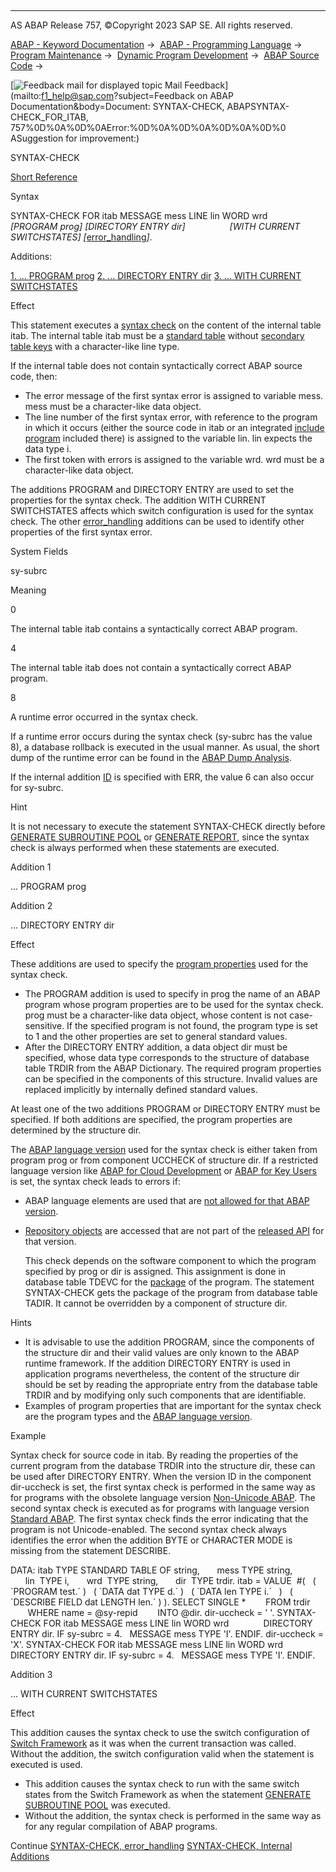   

* * *

AS ABAP Release 757, ©Copyright 2023 SAP SE. All rights reserved.

[ABAP - Keyword Documentation](javascript:call_link\('abenabap.htm'\)) →  [ABAP - Programming Language](javascript:call_link\('abenabap_reference.htm'\)) →  [Program Maintenance](javascript:call_link\('abenprogram_editing.htm'\)) →  [Dynamic Program Development](javascript:call_link\('abenabap_language_dynamic.htm'\)) →  [ABAP Source Code](javascript:call_link\('abenabap_generic_program.htm'\)) → 

 [![](Mail.gif?object=Mail.gif&sap-language=EN "Feedback mail for displayed topic") Mail Feedback](mailto:f1_help@sap.com?subject=Feedback on ABAP Documentation&body=Document: SYNTAX-CHECK, ABAPSYNTAX-CHECK_FOR_ITAB, 757%0D%0A%0D%0AError:%0D%0A%0D%0A%0D%0A%0D%0
ASuggestion for improvement:)

SYNTAX-CHECK

[Short Reference](javascript:call_link\('abapsyntax-check_shortref.htm'\))

Syntax

SYNTAX-CHECK FOR itab MESSAGE mess LINE lin WORD wrd
                 *\[*PROGRAM prog*\]* *\[*DIRECTORY ENTRY dir*\]*
                 *\[*WITH CURRENT SWITCHSTATES*\]*
*\[*[error\_handling](javascript:call_link\('abapsyntax-check_error_handling.htm'\))*\]*.

Additions:

[1\. ... PROGRAM prog](#!ABAP_ADDITION_1@1@)
[2\. ... DIRECTORY ENTRY dir](#!ABAP_ADDITION_2@2@)
[3\. ... WITH CURRENT SWITCHSTATES](#!ABAP_ADDITION_3@3@)

Effect

This statement executes a [syntax check](javascript:call_link\('abensyntax_check_glosry.htm'\) "Glossary Entry") on the content of the internal table itab. The internal table itab must be a [standard table](javascript:call_link\('abenstandard_table_glosry.htm'\) "Glossary Entry") without [secondary table keys](javascript:call_link\('abensecondary_table_key_glosry.htm'\) "Glossary Entry") with a character-like line type.

If the internal table does not contain syntactically correct ABAP source code, then:

-   The error message of the first syntax error is assigned to variable mess. mess must be a character-like data object.
-   The line number of the first syntax error, with reference to the program in which it occurs (either the source code in itab or an integrated [include program](javascript:call_link\('abeninclude_program_glosry.htm'\) "Glossary Entry") included there) is assigned to the variable lin. lin expects the data type i.
-   The first token with errors is assigned to the variable wrd. wrd must be a character-like data object.

The additions PROGRAM and DIRECTORY ENTRY are used to set the properties for the syntax check. The addition WITH CURRENT SWITCHSTATES affects which switch configuration is used for the syntax check. The other [error\_handling](javascript:call_link\('abapsyntax-check_error_handling.htm'\)) additions can be used to identify other properties of the first syntax error.

System Fields

sy-subrc

Meaning

0

The internal table itab contains a syntactically correct ABAP program.

4

The internal table itab does not contain a syntactically correct ABAP program.

8

A runtime error occurred in the syntax check.

If a runtime error occurs during the syntax check (sy-subrc has the value 8), a database rollback is executed in the usual manner. As usual, the short dump of the runtime error can be found in the [ABAP Dump Analysis](javascript:call_link\('abenabap_dump_analsyis_glosry.htm'\) "Glossary Entry").

If the internal addition [ID](javascript:call_link\('abapsyntax-check_internal.htm'\)) is specified with ERR, the value 6 can also occur for sy-subrc.

Hint

It is not necessary to execute the statement SYNTAX-CHECK directly before [GENERATE SUBROUTINE POOL](javascript:call_link\('abapgenerate_subroutine_pool.htm'\)) or [GENERATE REPORT](javascript:call_link\('abapgenerate_report.htm'\)), since the syntax check is always performed when these statements are executed.

Addition 1   

... PROGRAM prog

Addition 2   

... DIRECTORY ENTRY dir

Effect

These additions are used to specify the [program properties](javascript:call_link\('abenprogram_property_glosry.htm'\) "Glossary Entry") used for the syntax check.

-   The PROGRAM addition is used to specify in prog the name of an ABAP program whose program properties are to be used for the syntax check. prog must be a character-like data object, whose content is not case-sensitive. If the specified program is not found, the program type is set to 1 and the other properties are set to general standard values.
-   After the DIRECTORY ENTRY addition, a data object dir must be specified, whose data type corresponds to the structure of database table TRDIR from the ABAP Dictionary. The required program properties can be specified in the components of this structure. Invalid values are replaced implicitly by internally defined standard values.

At least one of the two additions PROGRAM or DIRECTORY ENTRY must be specified. If both additions are specified, the program properties are determined by the structure dir.

The [ABAP language version](javascript:call_link\('abenabap_version_glosry.htm'\) "Glossary Entry") used for the syntax check is either taken from program prog or from component UCCHECK of structure dir. If a restricted language version like [ABAP for Cloud Development](javascript:call_link\('abenabap_for_sap_cloud_glosry.htm'\) "Glossary Entry") or [ABAP for Key Users](javascript:call_link\('abenabap_for_key_users_glosry.htm'\) "Glossary Entry") is set, the syntax check leads to errors if:

-   ABAP language elements are used that are [not allowed for that ABAP version](javascript:call_link\('abenrestricted_abap_elements.htm'\)).
-   [Repository objects](javascript:call_link\('abenrepository_object_glosry.htm'\) "Glossary Entry") are accessed that are not part of the [released API](javascript:call_link\('abenreleased_api_glosry.htm'\) "Glossary Entry") for that version.
    
    This check depends on the software component to which the program specified by prog or dir is assigned. This assignment is done in database table TDEVC for the [package](javascript:call_link\('abenpackage_glosry.htm'\) "Glossary Entry") of the program. The statement SYNTAX-CHECK gets the package of the program from database table TADIR. It cannot be overridden by a component of structure dir.
    

Hints

-   It is advisable to use the addition PROGRAM, since the components of the structure dir and their valid values are only known to the ABAP runtime framework. If the addition DIRECTORY ENTRY is used in application programs nevertheless, the content of the structure dir should be set by reading the appropriate entry from the database table TRDIR and by modifying only such components that are identifiable.
-   Examples of program properties that are important for the syntax check are the program types and the [ABAP language version](javascript:call_link\('abenabap_version_glosry.htm'\) "Glossary Entry").

Example

Syntax check for source code in itab. By reading the properties of the current program from the database TRDIR into the structure dir, these can be used after DIRECTORY ENTRY. When the version ID in the component dir-uccheck is set, the first syntax check is performed in the same way as for programs with the obsolete language version [Non-Unicode ABAP](javascript:call_link\('abennon_unicode_abap_glosry.htm'\) "Glossary Entry"). The second syntax check is executed as for programs with language version [Standard ABAP](javascript:call_link\('abenstandard_abap_glosry.htm'\) "Glossary Entry"). The first syntax check finds the error indicating that the program is not Unicode-enabled. The second syntax check always identifies the error when the addition BYTE or CHARACTER MODE is missing from the statement DESCRIBE.

DATA: itab TYPE STANDARD TABLE OF string,
      mess TYPE string,
      lin  TYPE i,
      wrd  TYPE string,
      dir  TYPE trdir.
itab = VALUE  #(
  ( \`PROGRAM test.\` )
  ( \`DATA dat TYPE d.\` )
  ( \`DATA len TYPE i.\`   )
  ( \`DESCRIBE FIELD dat LENGTH len.\` ) ).
SELECT SINGLE \*
       FROM trdir
       WHERE name = @sy-repid
       INTO @dir.
dir-uccheck = ' '.
SYNTAX-CHECK FOR itab MESSAGE mess LINE lin WORD wrd
             DIRECTORY ENTRY dir.
IF sy-subrc = 4.
  MESSAGE mess TYPE 'I'.
ENDIF.
dir-uccheck = 'X'.
SYNTAX-CHECK FOR itab MESSAGE mess LINE lin WORD wrd
             DIRECTORY ENTRY dir.
IF sy-subrc = 4.
  MESSAGE mess TYPE 'I'.
ENDIF.

Addition 3   

... WITH CURRENT SWITCHSTATES

Effect

This addition causes the syntax check to use the switch configuration of [Switch Framework](javascript:call_link\('abenswitch_glosry.htm'\) "Glossary Entry") as it was when the current transaction was called. Without the addition, the switch configuration valid when the statement is executed is used.

-   This addition causes the syntax check to run with the same switch states from the Switch Framework as when the statement [GENERATE SUBROUTINE POOL](javascript:call_link\('abapgenerate_subroutine_pool.htm'\)) was executed.
-   Without the addition, the syntax check is performed in the same way as for any regular compilation of ABAP programs.

Continue
[SYNTAX-CHECK, error\_handling](javascript:call_link\('abapsyntax-check_error_handling.htm'\))
[SYNTAX-CHECK, Internal Additions](javascript:call_link\('abapsyntax-check_internal.htm'\))